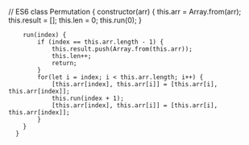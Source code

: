 // ES6
	  class Permutation {
	    constructor(arr) {
	        this.arr = Array.from(arr);
	        this.result = [];
	        this.len = 0;
	        this.run(0);
	    }

	    run(index) {
	        if (index == this.arr.length - 1) {
	            this.result.push(Array.from(this.arr));
	            this.len++;
	            return;
	        }
	        for(let i = index; i < this.arr.length; i++) {
	            [this.arr[index], this.arr[i]] = [this.arr[i], this.arr[index]];
	            this.run(index + 1);
	            [this.arr[index], this.arr[i]] = [this.arr[i], this.arr[index]];
	        }
	    }
	  }